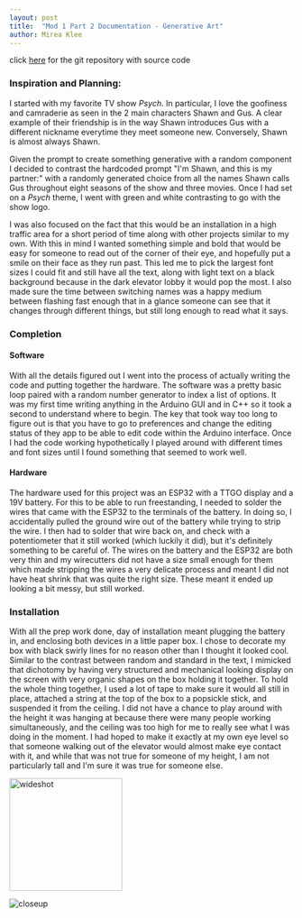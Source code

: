 ```yaml
---
layout: post
title:  "Mod 1 Part 2 Documentation - Generative Art"
author: Mirea Klee
---
```


click [here](https://github.com/miiklee/creative-embeded-systems-mod1.git) for the git repository with source code

### Inspiration and Planning:
I started with my favorite TV show _Psych_. In particular, I love the goofiness and camraderie as seen in the 2 main characters Shawn and Gus.
A clear example of their friendship is in the way Shawn introduces Gus with a different nickname everytime they meet someone new. Conversely, Shawn
is almost always Shawn. 

Given the prompt to create something generative with a random component I decided to contrast the hardcoded prompt "I'm Shawn, 
and this is my partner:" with a randomly generated choice from all the names Shawn calls Gus throughout eight seasons of the show and three movies. 
Once I had set on a _Psych_ theme, I went with green and white contrasting to go with the show logo.

I was also focused on the fact that this would be an installation in a high traffic area for a short period of time along with other projects similar to my own.
With this in mind I wanted something simple and bold that would be easy for someone to read out of the corner of their eye, and hopefully put a smile on their face
as they run past. This led me to pick the largest font sizes I could fit and still have all the text, along with light text on a black background because in the
dark elevator lobby it would pop the most. I also made sure the time between switching names was a happy medium between flashing fast enough that in a glance
someone can see that it changes through different things, but still long enough to read what it says. 

### Completion
#### Software
With all the details figured out I went into the process of actually writing the code and putting together the hardware. The software was a pretty basic
loop paired with a random number generator to index a list of options. It was my first time writing anything in the Arduino GUI and in C++ so it took a second
to understand where to begin. The key that took way too long to figure out is that you have to go to preferences and change the editing status of they app
to be able to edit code within the Arduino interface. Once I had the code working hypothetically I played around with different times and font sizes until
I found something that seemed to work well.

#### Hardware
The hardware used for this project was an ESP32 with a TTGO display and a 19V battery. For this to be able to run freestanding, I needed to solder the wires
that came with the ESP32 to the terminals of the battery. In doing so, I accidentally pulled the ground wire out of the battery while trying to strip the wire.
I then had to solder that wire back on, and check with a potentiometer that it still worked (which luckily it did), but it's definitely something to be careful of.
The wires on the battery and the ESP32 are both very thin and my wirecutters did not have a size small enough for them which made stripping the wires a very
delicate process and meant I did not have heat shrink that was quite the right size. These meant it ended up looking a bit messy, but still worked.



### Installation

With all the prep work done, day of installation meant plugging the battery in, and enclosing both devices in a little paper box. I chose to decorate
my box with black swirly lines for no reason other than I thought it looked cool. Similar to the contrast between random and standard in the text, I mimicked
that dichotomy by having very structured and mechanical looking display on the screen with very organic shapes on the box holding it together. To hold the
whole thing together, I used a lot of tape to make sure it would all still in place, attached a string at the top of the box to a popsickle stick, and suspended
it from the ceiling. I did not have a chance to play around with the height it was hanging at because there were many people working simultaneously, and 
the ceiling was too high for me to really see what I was doing in the moment. I had hoped to make it exactly at my own eye level so that someone walking out of the elevator
would almost make eye contact with it, and while that was not true for someone of my height, I am not particularly tall and I'm sure it was true for someone else.


<img src="https://github.com/miiklee/miiklee.github.io/blob/main/_posts/wideshot.jpg" alt="wideshot" width="200"/>

![closeup](https://github.com/miiklee/miiklee.github.io/blob/main/_posts/closeup.jpg)

